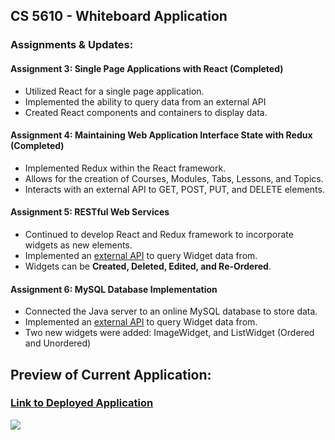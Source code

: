 
## CS 5610 - Whiteboard Application

### Assignments & Updates:

#### Assignment 3: Single Page Applications with React (Completed)
- Utilized React for a single page application.
- Implemented the ability to query data from an external API
- Created React components and containers to display data.

#### Assignment 4: Maintaining Web Application Interface State with Redux (Completed)
- Implemented Redux within the React framework.
- Allows for the creation of Courses, Modules, Tabs, Lessons, and Topics.
- Interacts with an external API to GET, POST, PUT, and DELETE elements.

#### Assignment 5: RESTful Web Services
- Continued to develop React and Redux framework to incorporate widgets as new elements.
- Implemented an [external API](https://cs5610-server-java-alkhalifas.herokuapp.com/api/widgets) to query Widget data from.
- Widgets can be **Created, Deleted, Edited, and Re-Ordered**.

#### Assignment 6: MySQL Database Implementation
- Connected the Java server to an online MySQL database to store data.
- Implemented an [external API](https://cs5610-server-java-alkhalifas.herokuapp.com/api/widgets) to query Widget data from.
- Two new widgets were added: ImageWidget, and ListWidget (Ordered and Unordered)

## Preview of Current Application:

### [Link to Deployed Application](https://cs5610-client-react-alkhalifas.herokuapp.com/)

![](./src/media/Assignment%206%20GIF.gif)

